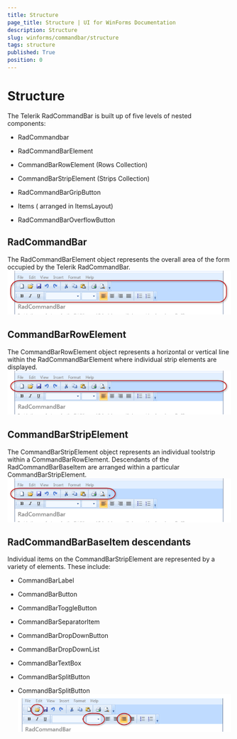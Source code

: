 ```yaml
---
title: Structure
page_title: Structure | UI for WinForms Documentation
description: Structure
slug: winforms/commandbar/structure
tags: structure
published: True
position: 0
---
```


# Structure



The Telerik RadCommandBar is built up of five levels of nested components:
      

* RadCommandbar

* RadCommandBarElement

* CommandBarRowElement (Rows Collection)

* CommandBarStripElement (Strips Collection)

* RadCommandBarGripButton

* Items ( arranged in ItemsLayout)

* RadCommandBarOverflowButton

## RadCommandBar

The RadCommandBarElement object represents the overall area of the form occupied by the Telerik RadCommandBar.
      	![commandbar-structure 001](images/commandbar-structure001.png)

## CommandBarRowElement

The CommandBarRowElement object represents a horizontal or vertical line within the RadCommandBarElement where individual strip elements are displayed.![commandbar-structure 002](images/commandbar-structure002.png)

## CommandBarStripElement

The CommandBarStripElement object represents an individual toolstrip within a CommandBarRowElement. Descendants of the RadCommandBarBaseItem are arranged within a particular CommandBarStripElement.![commandbar-structure 003](images/commandbar-structure003.png)

## RadCommandBarBaseItem descendants

Individual items on the CommandBarStripElement are represented by a variety of elements. These include:

* CommandBarLabel

* CommandBarButton

* CommandBarToggleButton

* CommandBarSeparatorItem

* CommandBarDropDownButton

* CommandBarDropDownList

* CommandBarTextBox

* CommandBarSplitButton

* CommandBarSplitButton![commandbar-structure 004](images/commandbar-structure004.png)
